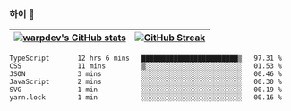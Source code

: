 
### 하이 👋
[![warpdev's GitHub stats](https://github-readme-stats.vercel.app/api?username=warpdev&show_icons=true&theme=vue-dark)](#) |[![GitHub Streak](https://github-readme-streak-stats.herokuapp.com/?user=warpdev&theme=dark)](#)
--- | --- |
<!--START_SECTION:waka-->

```text
TypeScript       12 hrs 6 mins   ████████████████████████▒   97.31 %
CSS              11 mins         ▒░░░░░░░░░░░░░░░░░░░░░░░░   01.53 %
JSON             3 mins          ░░░░░░░░░░░░░░░░░░░░░░░░░   00.46 %
JavaScript       2 mins          ░░░░░░░░░░░░░░░░░░░░░░░░░   00.30 %
SVG              1 min           ░░░░░░░░░░░░░░░░░░░░░░░░░   00.19 %
yarn.lock        1 min           ░░░░░░░░░░░░░░░░░░░░░░░░░   00.16 %
```

<!--END_SECTION:waka-->

<!--
**warpdev/warpdev** is a ✨ _special_ ✨ repository because its `README.md` (this file) appears on your GitHub profile.

Here are some ideas to get you started:

- 🔭 I’m currently working on ...
- 🌱 I’m currently learning ...
- 👯 I’m looking to collaborate on ...
- 🤔 I’m looking for help with ...
- 💬 Ask me about ...
- 📫 How to reach me: ...
- 😄 Pronouns: ...
- ⚡ Fun fact: ...
-->
